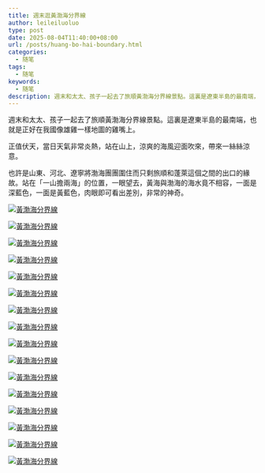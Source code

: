 ```yaml
---
title: 週末逛黃渤海分界線
author: leileiluoluo
type: post
date: 2025-08-04T11:40:00+08:00
url: /posts/huang-bo-hai-boundary.html
categories:
  - 随笔
tags:
  - 随笔
keywords:
  - 随笔
description: 週末和太太、孩子一起去了旅順黃渤海分界線景點。這裏是遼東半島的最南端，也就是正好在我國像雄雞一樣地圖的雞嘴上。正值伏天，當日天氣非常炎熱，站在山上，涼爽的海風迎面吹來，帶來一絲絲涼意。
---
```


週末和太太、孩子一起去了旅順黃渤海分界線景點。這裏是遼東半島的最南端，也就是正好在我國像雄雞一樣地圖的雞嘴上。

正值伏天，當日天氣非常炎熱，站在山上，涼爽的海風迎面吹來，帶來一絲絲涼意。

也許是山東、河北、遼寧將渤海團團圍住而只剩旅順和蓬萊這個之間的出口的緣故。站在「一山擔兩海」的位置，一眼望去，黃海與渤海的海水竟不相容，一面是深藍色，一面是黃藍色，肉眼即可看出差別，非常的神奇。

[![黃渤海分界線](https://leileiluoluo.github.io/static/images/uploads/2025/08/huang-bo-hai-boundary-1.jpg)](https://raw.githubusercontent.com/leileiluoluo/blog-images/main/2025/huang-bo-hai-boundary-1.jpg)

[![黃渤海分界線](https://leileiluoluo.github.io/static/images/uploads/2025/08/huang-bo-hai-boundary-2.jpg)](https://raw.githubusercontent.com/leileiluoluo/blog-images/main/2025/huang-bo-hai-boundary-2.jpg)

[![黃渤海分界線](https://leileiluoluo.github.io/static/images/uploads/2025/08/huang-bo-hai-boundary-3.jpg)](https://raw.githubusercontent.com/leileiluoluo/blog-images/main/2025/huang-bo-hai-boundary-3.jpg)

[![黃渤海分界線](https://leileiluoluo.github.io/static/images/uploads/2025/08/huang-bo-hai-boundary-4.jpg)](https://raw.githubusercontent.com/leileiluoluo/blog-images/main/2025/huang-bo-hai-boundary-4.jpg)

[![黃渤海分界線](https://leileiluoluo.github.io/static/images/uploads/2025/08/huang-bo-hai-boundary-5.jpg)](https://raw.githubusercontent.com/leileiluoluo/blog-images/main/2025/huang-bo-hai-boundary-5.jpg)

[![黃渤海分界線](https://leileiluoluo.github.io/static/images/uploads/2025/08/huang-bo-hai-boundary-6.jpg)](https://raw.githubusercontent.com/leileiluoluo/blog-images/main/2025/huang-bo-hai-boundary-6.jpg)

[![黃渤海分界線](https://leileiluoluo.github.io/static/images/uploads/2025/08/huang-bo-hai-boundary-7.jpg)](https://raw.githubusercontent.com/leileiluoluo/blog-images/main/2025/huang-bo-hai-boundary-7.jpg)

[![黃渤海分界線](https://leileiluoluo.github.io/static/images/uploads/2025/08/huang-bo-hai-boundary-8.jpg)](https://raw.githubusercontent.com/leileiluoluo/blog-images/main/2025/huang-bo-hai-boundary-8.jpg)

[![黃渤海分界線](https://leileiluoluo.github.io/static/images/uploads/2025/08/huang-bo-hai-boundary-9.jpg)](https://raw.githubusercontent.com/leileiluoluo/blog-images/main/2025/huang-bo-hai-boundary-9.jpg)

[![黃渤海分界線](https://leileiluoluo.github.io/static/images/uploads/2025/08/huang-bo-hai-boundary-10.jpg)](https://raw.githubusercontent.com/leileiluoluo/blog-images/main/2025/huang-bo-hai-boundary-10.jpg)

[![黃渤海分界線](https://leileiluoluo.github.io/static/images/uploads/2025/08/huang-bo-hai-boundary-11.jpg)](https://raw.githubusercontent.com/leileiluoluo/blog-images/main/2025/huang-bo-hai-boundary-11.jpg)

[![黃渤海分界線](https://leileiluoluo.github.io/static/images/uploads/2025/08/huang-bo-hai-boundary-12.jpg)](https://raw.githubusercontent.com/leileiluoluo/blog-images/main/2025/huang-bo-hai-boundary-12.jpg)

[![黃渤海分界線](https://leileiluoluo.github.io/static/images/uploads/2025/08/huang-bo-hai-boundary-13.jpg)](https://raw.githubusercontent.com/leileiluoluo/blog-images/main/2025/huang-bo-hai-boundary-13.jpg)

[![黃渤海分界線](https://leileiluoluo.github.io/static/images/uploads/2025/08/huang-bo-hai-boundary-14.jpg)](https://raw.githubusercontent.com/leileiluoluo/blog-images/main/2025/huang-bo-hai-boundary-14.jpg)

[![黃渤海分界線](https://leileiluoluo.github.io/static/images/uploads/2025/08/huang-bo-hai-boundary-15.jpg)](https://raw.githubusercontent.com/leileiluoluo/blog-images/main/2025/huang-bo-hai-boundary-15.jpg)

[![黃渤海分界線](https://leileiluoluo.github.io/static/images/uploads/2025/08/huang-bo-hai-boundary-16.jpg)](https://raw.githubusercontent.com/leileiluoluo/blog-images/main/2025/huang-bo-hai-boundary-16.jpg)
